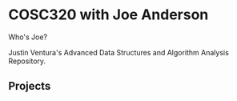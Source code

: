 # COSC320 with Joe Anderson

Who's Joe?

Justin Ventura's Advanced Data Structures and Algorithm Analysis Repository.

## Projects

